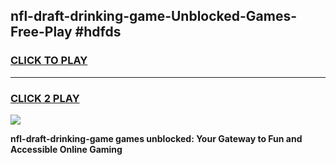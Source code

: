 
## nfl-draft-drinking-game-Unblocked-Games-Free-Play #hdfds
<h3>
<a href="https://us.freeplayer.one?title=nfl-draft-drinking-game&ref=9M">CLICK TO PLAY</a></h3>
<hr>

<h3>
<a href="https://us.freeplayer.one?title=nfl-draft-drinking-game&ref=9M">CLICK 2 PLAY</a>
  
</h3>

<a href="https://us.freeplayer.one?title=nfl-draft-drinking-game&ref=9M"><img src="https://clearcache.store/games.png"></a>


**nfl-draft-drinking-game games unblocked: Your Gateway to Fun and Accessible Online Gaming**
